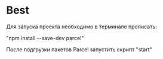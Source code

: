 # Best

Для запуска проекта необходимо в терминале прописать:

"npm install --save-dev parcel"

После подгрузки пакетов Parcel запустить скрипт "start"

